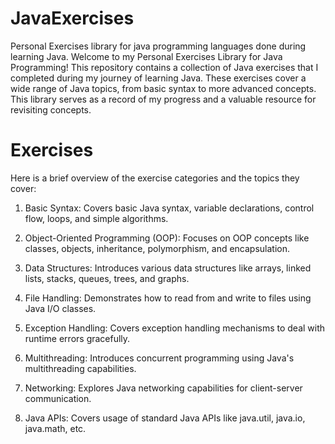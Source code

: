 # JavaExercises
Personal Exercises library for java programming languages done during learning Java.
Welcome to my Personal Exercises Library for Java Programming! This repository contains a collection of Java exercises that I completed during my journey of learning Java. These exercises cover a wide range of Java topics, from basic syntax to more advanced concepts. This library serves as a record of my progress and a valuable resource for revisiting concepts.
<h1><b>Exercises</b></h1>
Here is a brief overview of the exercise categories and the topics they cover:

1. Basic Syntax: Covers basic Java syntax, variable declarations, control flow, loops, and simple algorithms.

2. Object-Oriented Programming (OOP): Focuses on OOP concepts like classes, objects, inheritance, polymorphism, and encapsulation.

3. Data Structures: Introduces various data structures like arrays, linked lists, stacks, queues, trees, and graphs.

4. File Handling: Demonstrates how to read from and write to files using Java I/O classes.

5. Exception Handling: Covers exception handling mechanisms to deal with runtime errors gracefully.

6. Multithreading: Introduces concurrent programming using Java's multithreading capabilities.

7. Networking: Explores Java networking capabilities for client-server communication.

8. Java APIs: Covers usage of standard Java APIs like java.util, java.io, java.math, etc.
